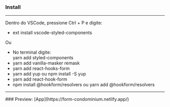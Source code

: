 ### Install
<hr>
Dentro do VSCode, pressione Ctrl + P e digite:<br>

* ext install vscode-styled-components<br>

Ou<br>
* No terminal digite:<br>
yarn add styled-components<br>
* yarn add vanilla-masker remask<br>
* yarn add react-hooks-form<br>
* yarn add yup ou npm install -S yup<br>
* yarn add react-hook-form<br>
*  npm install @hookform/resolvers ou yarn add @hookform/resolvers
<hr>
### Preview:
[App](https://form-condominium.netlify.app/)